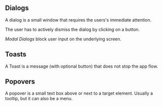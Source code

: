 ## Dialogs

A dialog is a small window that requires the users's immediate attention.

The user has to actively dismiss the dialog by clicking on a button.

*Modal Dialogs* block user input on the underlying screen.


## Toasts

A Toast is a message (with optional button) that does not stop the app flow.



## Popovers

A popover is a small text box above or next to a target
element. Usually a tooltip, but it can also be a menu.

